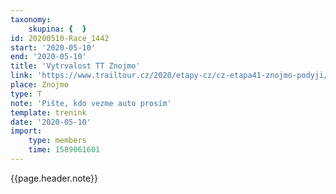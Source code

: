 ```yaml
---
taxonomy:
    skupina: {  }
id: 20200510-Race_1442
start: '2020-05-10'
end: '2020-05-10'
title: 'Vytrvalost TT Znojmo'
link: 'https://www.trailtour.cz/2020/etapy-cz/cz-etapa41-znojmo-podyji/'
place: Znojmo
type: T
note: 'Pište, kdo vezme auto prosím'
template: trenink
date: '2020-05-10'
import:
    type: members
    time: 1589061601
---
```

{{page.header.note}}
